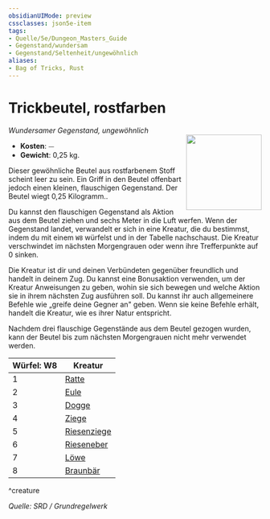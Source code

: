 ```yaml
---
obsidianUIMode: preview
cssclasses: json5e-item
tags:
- Quelle/5e/Dungeon_Masters_Guide
- Gegenstand/wundersam
- Gegenstand/Seltenheit/ungewöhnlich
aliases:
- Bag of Tricks, Rust
---
```

# Trickbeutel, rostfarben
*Wundersamer Gegenstand, ungewöhnlich*  
<img src="Gegenstände/Beutel-der-Tricks.webp" align="right" width="150">

- **Kosten**: ⏤
- **Gewicht**: 0,25 kg.

Dieser gewöhnliche Beutel aus rostfarbenem Stoff scheint leer zu sein. Ein Griff in den Beutel offenbart jedoch einen kleinen, flauschigen Gegenstand. Der Beutel wiegt 0,25 Kilogramm..

Du kannst den flauschigen Gegenstand als Aktion aus dem Beutel ziehen und sechs Meter in die Luft werfen. Wenn der Gegenstand landet, verwandelt er sich in eine Kreatur, die du bestimmst, indem du mit einem `W8` würfelst und in der Tabelle nachschaust. Die Kreatur verschwindet im nächsten Morgengrauen oder wenn ihre Trefferpunkte auf 0 sinken.

Die Kreatur ist dir und deinen Verbündeten gegenüber freundlich und handelt in deinem Zug. Du kannst eine Bonusaktion verwenden, um der Kreatur Anweisungen zu geben, wohin sie sich bewegen und welche Aktion sie in ihrem nächsten Zug ausführen soll. Du kannst ihr auch allgemeinere Befehle wie „greife deine Gegner an" geben. Wenn sie keine Befehle erhält, handelt die Kreatur, wie es ihrer Natur entspricht.

Nachdem drei flauschige Gegenstände aus dem Beutel gezogen wurden, kann der Beutel bis zum nächsten Morgengrauen nicht mehr verwendet werden.

| Würfel: W8 | Kreatur |
|----------|----------|
| 1 | [Ratte](../Bestiarium/Bestien/rat.md) |
| 2 | [Eule](../Bestiarium/Bestien/owl.md) |
| 3 | [Dogge](Dungeons%20&%20Dragons/Wikipedia%20der%20Vergessenen%20Reiche/Kompendium%20der%20Vergessenen%20Reiche/Bestiarium/Bestien/mastiff.md) |
| 4 | [Ziege](Dungeons%20&%20Dragons/Wikipedia%20der%20Vergessenen%20Reiche/Kompendium%20der%20Vergessenen%20Reiche/Bestiarium/Bestien/goat.md) |
| 5 | [Riesenziege](../Bestiarium/Bestien/giant-goat.md) |
| 6 | [Rieseneber](../Bestiarium/Bestien/giant-boar.md) |
| 7 | [Löwe](../Bestiarium/Bestien/lion.md) |
| 8 | [Braunbär](../Bestiarium/Bestien/brown-bear.md) |
^creature

*Quelle: SRD / Grundregelwerk*
